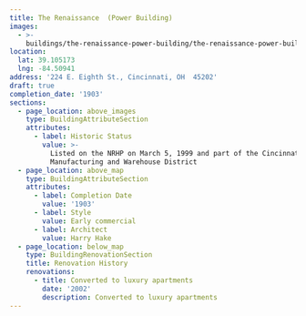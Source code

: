 ```yaml
---
title: The Renaissance  (Power Building)
images:
  - >-
    buildings/the-renaissance-power-building/the-renaissance-power-building-0_y2lhi2
location:
  lat: 39.105173
  lng: -84.50941
address: '224 E. Eighth St., Cincinnati, OH  45202'
draft: true
completion_date: '1903'
sections:
  - page_location: above_images
    type: BuildingAttributeSection
    attributes:
      - label: Historic Status
        value: >-
          Listed on the NRHP on March 5, 1999 and part of the Cincinnati East
          Manufacturing and Warehouse District
  - page_location: above_map
    type: BuildingAttributeSection
    attributes:
      - label: Completion Date
        value: '1903'
      - label: Style
        value: Early commercial
      - label: Architect
        value: Harry Hake
  - page_location: below_map
    type: BuildingRenovationSection
    title: Renovation History
    renovations:
      - title: Converted to luxury apartments
        date: '2002'
        description: Converted to luxury apartments
---
```


